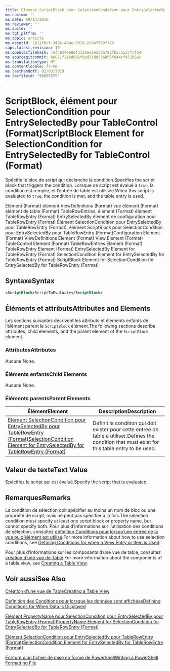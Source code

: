 ```yaml
---
title: Élément ScriptBlock pour SelectionCondition pour EntrySelectedBy pour la table (Format) | Microsoft Docs
ms.custom: ''
ms.date: 09/13/2016
ms.reviewer: ''
ms.suite: ''
ms.tgt_pltfrm: ''
ms.topic: article
ms.assetid: 2b11fbcf-3426-48ae-9319-2c847969f723
caps.latest.revision: 10
ms.openlocfilehash: 7afc834e68ef332bee1e23da782fb5c5527fcf54
ms.sourcegitcommit: b6871f21bd666f9cd71dd336bb3f844cf472b56c
ms.translationtype: MT
ms.contentlocale: fr-FR
ms.lasthandoff: 02/03/2019
ms.locfileid: "56855575"
---
```

# <a name="scriptblock-element-for-selectioncondition-for-entryselectedby-for-tablecontrol-format"></a><span data-ttu-id="6343e-102">ScriptBlock, élément pour SelectionCondition pour EntrySelectedBy pour TableControl (Format)</span><span class="sxs-lookup"><span data-stu-id="6343e-102">ScriptBlock Element for SelectionCondition for EntrySelectedBy for TableControl (Format)</span></span>

<span data-ttu-id="6343e-103">Spécifie le bloc de script qui déclenche la condition.</span><span class="sxs-lookup"><span data-stu-id="6343e-103">Specifies the script block that triggers the condition.</span></span> <span data-ttu-id="6343e-104">Lorsque ce script est évalué à `true`, la condition est remplie, et l’entrée de table est utilisée.</span><span class="sxs-lookup"><span data-stu-id="6343e-104">When this script is evaluated to `true`, the condition is met, and the table entry is used.</span></span>

<span data-ttu-id="6343e-105">Élément (Format) élément ViewDefinitions (Format) vue élément (Format) élément de table (Format) TableRowEntries, élément (Format) élément TableRowEntry (Format) EntrySelectedBy élément de configuration pour TableRowEntry (Format) Élément SelectionCondition pour EntrySelectedBy pour TableRowEntry (Format), élément ScriptBlock pour SelectionCondition pour EntrySelectedBy pour TableRowEntry (Format)</span><span class="sxs-lookup"><span data-stu-id="6343e-105">Configuration Element (Format) ViewDefinitions Element (Format) View Element (Format) TableControl Element (Format) TableRowEntries Element (Format) TableRowEntry Element (Format) EntrySelectedBy Element for TableRowEntry (Format) SelectionCondition Element for EntrySelectedBy for TableRowEntry (Format) ScriptBlock Element for SelectionCondition for EntrySelectedBy for TableRowEntry (Format)</span></span>

## <a name="syntax"></a><span data-ttu-id="6343e-106">Syntaxe</span><span class="sxs-lookup"><span data-stu-id="6343e-106">Syntax</span></span>

```xml
<ScriptBlock>ScriptToEvaluate</ScriptBlock>
```

## <a name="attributes-and-elements"></a><span data-ttu-id="6343e-107">Éléments et attributs</span><span class="sxs-lookup"><span data-stu-id="6343e-107">Attributes and Elements</span></span>

<span data-ttu-id="6343e-108">Les sections suivantes décrivent les attributs et éléments enfants de l’élément parent le `ScriptBlock` élément.</span><span class="sxs-lookup"><span data-stu-id="6343e-108">The following sections describe attributes, child elements, and the parent element of the `ScriptBlock` element.</span></span>

### <a name="attributes"></a><span data-ttu-id="6343e-109">Attributes</span><span class="sxs-lookup"><span data-stu-id="6343e-109">Attributes</span></span>

<span data-ttu-id="6343e-110">Aucune.</span><span class="sxs-lookup"><span data-stu-id="6343e-110">None.</span></span>

### <a name="child-elements"></a><span data-ttu-id="6343e-111">Éléments enfants</span><span class="sxs-lookup"><span data-stu-id="6343e-111">Child Elements</span></span>

<span data-ttu-id="6343e-112">Aucune.</span><span class="sxs-lookup"><span data-stu-id="6343e-112">None.</span></span>

### <a name="parent-elements"></a><span data-ttu-id="6343e-113">Éléments parents</span><span class="sxs-lookup"><span data-stu-id="6343e-113">Parent Elements</span></span>

|<span data-ttu-id="6343e-114">Élément</span><span class="sxs-lookup"><span data-stu-id="6343e-114">Element</span></span>|<span data-ttu-id="6343e-115">Description</span><span class="sxs-lookup"><span data-stu-id="6343e-115">Description</span></span>|
|-------------|-----------------|
|[<span data-ttu-id="6343e-116">Élément SelectionCondition pour EntrySelectedBy pour TableRowEntry (Format)</span><span class="sxs-lookup"><span data-stu-id="6343e-116">SelectionCondition Element for EntrySelectedBy for TableRowEntry (Format)</span></span>](./selectioncondition-element-for-entryselectedby-for-tablecontrol-format.md)|<span data-ttu-id="6343e-117">Définit la condition qui doit exister pour cette entrée de table à utiliser.</span><span class="sxs-lookup"><span data-stu-id="6343e-117">Defines the condition that must exist for this table entry to be used.</span></span>|

## <a name="text-value"></a><span data-ttu-id="6343e-118">Valeur de texte</span><span class="sxs-lookup"><span data-stu-id="6343e-118">Text Value</span></span>

<span data-ttu-id="6343e-119">Spécifiez le script qui est évalué.</span><span class="sxs-lookup"><span data-stu-id="6343e-119">Specify the script that is evaluated.</span></span>

## <a name="remarks"></a><span data-ttu-id="6343e-120">Remarques</span><span class="sxs-lookup"><span data-stu-id="6343e-120">Remarks</span></span>

<span data-ttu-id="6343e-121">La condition de sélection doit spécifier au moins un nom de bloc ou une propriété de script, mais ne peut pas spécifier à la fois.</span><span class="sxs-lookup"><span data-stu-id="6343e-121">The selection condition must specify at least one script block or property name, but cannot specify both.</span></span> <span data-ttu-id="6343e-122">Pour plus d’informations sur l’utilisation des conditions de sélection, consultez [définition Conditions pour lorsqu’une entrée de la vue ou d’élément est utilisé](./defining-conditions-for-displaying-data.md).</span><span class="sxs-lookup"><span data-stu-id="6343e-122">For more information about how to use selection conditions, see [Defining Conditions for when a View Entry or Item is Used](./defining-conditions-for-displaying-data.md).</span></span>

<span data-ttu-id="6343e-123">Pour plus d’informations sur les composants d’une vue de table, consultez [création d’une vue de Table](./creating-a-table-view.md).</span><span class="sxs-lookup"><span data-stu-id="6343e-123">For more information about the components of a table view, see [Creating a Table View](./creating-a-table-view.md).</span></span>

## <a name="see-also"></a><span data-ttu-id="6343e-124">Voir aussi</span><span class="sxs-lookup"><span data-stu-id="6343e-124">See Also</span></span>

[<span data-ttu-id="6343e-125">Création d’une vue de Table</span><span class="sxs-lookup"><span data-stu-id="6343e-125">Creating a Table View</span></span>](./creating-a-table-view.md)

[<span data-ttu-id="6343e-126">Définition des Conditions pour lorsque les données sont affichées</span><span class="sxs-lookup"><span data-stu-id="6343e-126">Defining Conditions for When Data Is Displayed</span></span>](./defining-conditions-for-displaying-data.md)

[<span data-ttu-id="6343e-127">Élément PropertyName pour SelectionCondition pour EntrySelectedBy pour TableRowEntry (Format)</span><span class="sxs-lookup"><span data-stu-id="6343e-127">PropertyName Element for SelectionCondition for EntrySelectedBy for TableRowEntry (Format)</span></span>](./propertyname-element-for-selectioncondition-for-entryselectedby-for-tablerowentry-format.md)

[<span data-ttu-id="6343e-128">Élément SelectionCondition pour EntrySelectedBy pour TableRowEntry (Format)</span><span class="sxs-lookup"><span data-stu-id="6343e-128">SelectionCondition Element for EntrySelectedBy for TableRowEntry (Format)</span></span>](./selectioncondition-element-for-entryselectedby-for-tablecontrol-format.md)

[<span data-ttu-id="6343e-129">Écriture d’un fichier de mise en forme de PowerShell</span><span class="sxs-lookup"><span data-stu-id="6343e-129">Writing a PowerShell Formatting File</span></span>](./writing-a-powershell-formatting-file.md)
